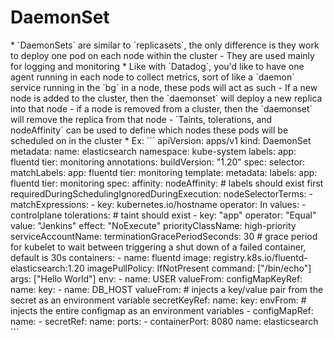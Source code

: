 <h1>DaemonSet</h1>
* `DaemonSets` are similar to `replicasets`, the only difference is they work to deploy one pod on each node within the cluster
  - They are used mainly for logging and monitoring
    * Like with `Datadog`, you'd like to have one agent running in each node to collect metrics, sort of like a `daemon` service running in the `bg` in a node, these pods will act as such
  - If a new node is added to the cluster, then the `daemonset` will deploy a new replica into that node
  - if a node is removed from a cluster, then the `daemonset` will remove the replica from that node
  - `Taints, tolerations, and nodeAffinity` can be used to define which nodes these pods will be scheduled on in the cluster
* Ex:
```
apiVersion: apps/v1
kind: DaemonSet
metadata:
  name: elasticsearch
  namespace: kube-system
  labels:
    app: fluentd
    tier: monitoring
  annotations:
    buildVersion: "1.20"
spec:
  selector:
    matchLabels:
      app: fluentd
      tier: monitoring
  template:
    metadata:
      labels:
        app: fluentd
        tier: monitoring
    spec:
      affinity:
        nodeAffinity: # labels should exist first
          requiredDuringSchedulingIgnoredDuringExecution:
            nodeSelectorTerms:
            - matchExpressions:
              - key: kubernetes.io/hostname
                operator: In
                values:
                - controlplane
      tolerations: # taint should exist
      - key: "app"
        operator: "Equal"
        value: "Jenkins"
        effect: "NoExecute"
      priorityClassName: high-priority
      serviceAccountName: <name-of-service-account>
      terminationGracePeriodSeconds: 30 # grace period for kubelet to wait between triggering a shut down of a failed container, default is 30s
      containers:
      - name: fluentd
        image: registry.k8s.io/fluentd-elasticsearch:1.20
        imagePullPolicy: IfNotPresent
        command: ["/bin/echo"]
        args: ["Hello World"]
        env:
        - name: USER
          valueFrom: 
            configMapKeyRef:
              name: <config-map-name>
              key: <key-name>
        - name: DB_HOST
          valueFrom: # injects a key/value pair from the secret as an environment variable
            secretKeyRef:
              name: <secret-name>
              key: <key-name>
        envFrom: # injects the entire configmap as an environment variables
        - configMapRef:
            name: <config-map-name>
        - secretRef:
            name: <secret-map-name>
        ports:
        - containerPort: 8080
          name: elasticsearch
```
